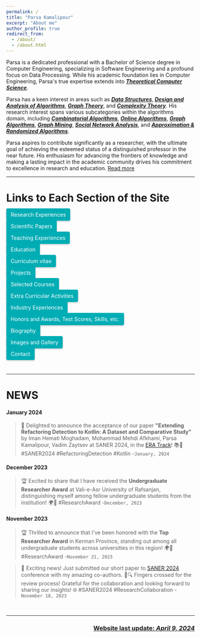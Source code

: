 ```yaml
---
permalink: /
title: "Parsa Kamalipour"
excerpt: "About me"
author_profile: true
redirect_from:
  - /about/
  - /about.html
---
```


<head>
  <style>
    .cta-button {
  padding: 12px 24px;
  border-radius: 4px; 
  background-color: #00adb5;
  /* color: white; */
  color: #fff;
  border: none;
  box-shadow: 0 2px 4px rgba(0,0,0,0.2);
  transition: 0.2s ease-in-out;
  flex: 1 1 auto;
  max-width: 100%;
  text-align: center;
  margin: 5px 0;
  padding: 8px 12px; 
  margin-right: 10px;
  margin-bottom: 10px; 
   text-decoration: none;
}

  .small-font {
      font-size: smaller;
    }

.cta-button:visited {
  color: #fff;
}

.cta-button:active {
  color: #fff;
}

.cta-button:hover {
  background: #6aa9ad;
  transform: scale(1.05);
}


.button-container {
  display: flex;
  flex-wrap: wrap; 
  max-width: 1200px;
  margin: 0 auto;
  <!-- justify-content: space-between; -->
}

  </style>
</head>

<!-- Parsa introduces himself as an individual with a Bachelor of Science degree in Computer Engineering, specializing in Software Engineering and with a specific focus on Data Processing. Although his major is in Computer Engineering, his true expertise lies in ***<u>Theoretical Computer Science</u>***, particularly in the areas of ***<u>Data Structures</u>***, ***<u>Design and Analysis of Algorithms</u>***, and ***<u>Graph Theory</u>***.  

Parsa's primary area of research interest centers around ***<u>Theoretical computer science</u>***, with a keen interest in fields such as ***<u>Design & Analysis of Algorithms</u>***, ***<u>Data Structures</u>***, ***<u>Graph Theory & Processing</u>***, ***<u>Data Mining & Social Network Analysis</u>***, ***<u>Theoretical Machine Learning</u>***, and various subcategories within the algorithms domain such as: ***<u>Combinatorial Optimization</u>***, ***<u>Complexity Theory</u>***, ***<u>Approximation Algorithms</u>***, and ***<u>Randomized Algorithms</u>***.  

He expresses enthusiasm for pursuing advanced studies in Theoretical Computer Science at the graduate level, aiming to make significant contributions as a researcher and aspiring to achieve the status of a distinguished professor in the near future. -->


<!-- Parsa is a dedicated professional with a Bachelor of Science degree in Computer Engineering, specializing in Software Engineering and a profound focus on Data Processing. While his academic foundation lies in Computer Engineering, Parsa's true expertise extends into ***<u>Theoretical Computer Science</u>*** and ***<u>Machine Learning</u>***. -->

Parsa is a dedicated professional with a Bachelor of Science degree in Computer Engineering, specializing in Software Engineering and a profound focus on Data Processing. While his academic foundation lies in Computer Engineering, Parsa's true expertise extends into ***<u>Theoretical Computer Science</u>***.

Parsa has a keen interest in areas such as ***<u>Data Structures</u>***, ***<u>Design and Analysis of Algorithms</u>***, ***<u>Graph Theory</u>***, and ***<u>Complexity Theory</u>***. His research interest spans various subcategories within the algorithms domain, including ***<u>Combinatorial Algorithms</u>***, ***<u>Online Algorithms</u>***, ***<u>Graph Algorithms</u>***, ***<u>Graph Mining</u>***, ***<u>Social Network Analysis</u>***, and ***<u>Approximation & Randomized Algorithms</u>***.

<!-- On the Machine Learning front, Parsa likes to explore ***<u>Graph Mining</u>***, ***<u>Graph Neural Networks</u>***, ***<u>Social Networks Analysis</u>***, ***<u>Learning Algorithms</u>***, ***<u>Optimization Algorithms</u>***, ***<u>Machine Learning in Healthcare</u>***, and ***<u>Bayesian & Probabilistic Modeling</u>***.  -->

<!-- His passion for these fields is evident in his desire to pursue advanced studies in both Theoretical Computer Science and Machine Learning at the graduate level. -->

<!-- Moreover, Parsa actively pursues ***<u>Software Engineering</u>*** research as a personal passion, honing expertise in areas such as ***<u>Software Code Analysis</u>***, ***<u>Software Refactoring</u>***, and leveraging ***<u>Machine Learning techniques to enhance Software Quality</u>***. -->

<!-- Parsa has enriched his academic journey through impactful roles, serving as a Research Assistant at Vali-e-Asr University of Rafsanjan with a concentrated focus on Algorithm Design and Graph Theory. Additionally, he made significant contributions as a Research Assistant at the University of Twente, immersing himself in the application of Machine Learning to advance Software Refactoring techniques. 

Going beyond his research engagements, Parsa has demonstrated a commitment to education by serving as a Teaching Assistant for over 10 courses. His focus has primarily centered on Theoretical Computer Science and Machine Learning, where he has provided invaluable support for courses including Design and Analysis of Algorithms, Data Structures, Discrete Math, and Data Mining on multiple occasions. 

These diverse experiences underscore Parsa's unwavering dedication to both research and education, showcasing his versatility and impact across academic domains. -->

Parsa aspires to contribute significantly as a researcher, with the ultimate goal of achieving the esteemed status of a distinguished professor in the near future. His enthusiasm for advancing the frontiers of knowledge and making a lasting impact in the academic community drives his commitment to excellence in research and education. [Read more](/biography/)

<!-- <button class="cta-button">Call to Action</button> -->

<!-- <br> -->

---

# Links to Each Section of the Site

<div class="button-container">
  <a class="cta-button" href="/research/">Research Experiences</a>

<a class="cta-button" href="/publications/">Scientific Papers</a>

<a class="cta-button" href="/teaching/">Teaching Experiences</a>

<a class="cta-button" href="/education/">Education</a>

<a class="cta-button" href="/cv/">Curriculum vitae</a>

<a class="cta-button" href="/projects/">Projects</a>

<a class="cta-button" href="/selected_courses/">Selected Courses</a>

<a class="cta-button" href="/extracurricular/">Extra Curricular Activities</a>

<a class="cta-button" href="/industry/">Industry Experiences</a>

<a class="cta-button" href="/honors_and_extra/">Honors and Awards, Test Scores, Skills, etc.</a>

<a class="cta-button" href="/biography/">Biography</a>

<a class="cta-button" href="/gallery/">Images and Gallery</a>

<a class="cta-button" href="/contact/">Contact</a>
</div>

<!-- ### [Research Experiences](/research/)

### [Scientific Papers](/publications/)

### [Teaching Experiences](/teaching/)

### [Education](/education/)

### [Curriculum vitae](/cv/)

### [Projects](/projects/)

### [Selected Courses](/selected_courses/)

### [Honors and Awards, Test Scores, Skills, etc.](/honors_and_extra/)

### [Extra Curricular Activities](/extracurricular/)

### [Industry Experiences](/industry/)

### [Biography](/biography/)

### [Images and Gallery](/gallery/) -->


<br>

---

# NEWS
<!-- #### April 2024 -->
<!-- 
> 🚀 Exciting news! Submitted our Research Track paper to [ICSME 2024](https://conf.researchr.org/home/icsme-2024) conference with my amazing co-authors. 📑🔍 Hoping for positive review! Grateful for collaboration. Excited to share insights! #ICSME2024 #ResearchCollaboration  -`April, 2023` -->

<!-- #### March 2024 -->
<!-- Scholarship received announcement -->

<!-- #### February 2024
University Admission announcement -->

#### January 2024
> 🚀 Delighted to announce the acceptance of our paper **"Extending Refactoring Detection to Kotlin: A Dataset and Comparative Study"** by Iman Hemati Moghadam, Mohammad Mehdi Afkhami, Parsa Kamalipour, Vadim Zaytsev at SANER 2024, in the [ERA Track](https://conf.researchr.org/track/saner-2024/saner-2024-early-research-achievement--era--track-)! 📚🚀 #SANER2024 #RefactoringDetection #Kotlin -`January, 2024`

#### December 2023
> 🏆 Excited to share that I have received the **Undergraduate Researcher Award** at Vali-e-Asr University of Rafsanjan, distinguishing myself among fellow undergraduate students from the institution! 🌍🚀 #ResearchAward -`December, 2023`

#### November 2023
> 🏆 Thrilled to announce that I've been honored with the **Top Researcher Award** in Kerman Province, standing out among all undergraduate students across universities in this region! 🌍🚀 #ResearchAward -`November 21, 2023`

> 🚀 Exciting news! Just submitted our short paper to [SANER 2024](https://conf.researchr.org/home/saner-2024) conference with my amazing co-authors. 📑🔍 Fingers crossed for the review process! Grateful for the collaboration and looking forward to sharing our insights! 🌐 #SANER2024 #ResearchCollaboration -`November 18, 2023`

<br>

---
<p align="right">
  <h3 align="right"><b><u> Website last update: <i>April 9, 2024 </i></u></b></h3></p>

